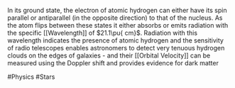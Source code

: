 In its ground state, the electron of atomic hydrogen can either have its spin parallel or antiparallel (in the opposite direction) to that of the nucleus. As the atom flips between these states it either absorbs or emits radiation with the specific [[Wavelength]] of $21.1\pu{ cm}$. Radiation with this wavelength indicates the presence of atomic hydrogen and the sensitivity of radio telescopes enables astronomers to detect very tenuous hydrogen clouds on the edges of galaxies - and their [[Orbital Velocity]] can be measured using the Doppler shift and provides evidence for dark matter

#Physics #Stars
